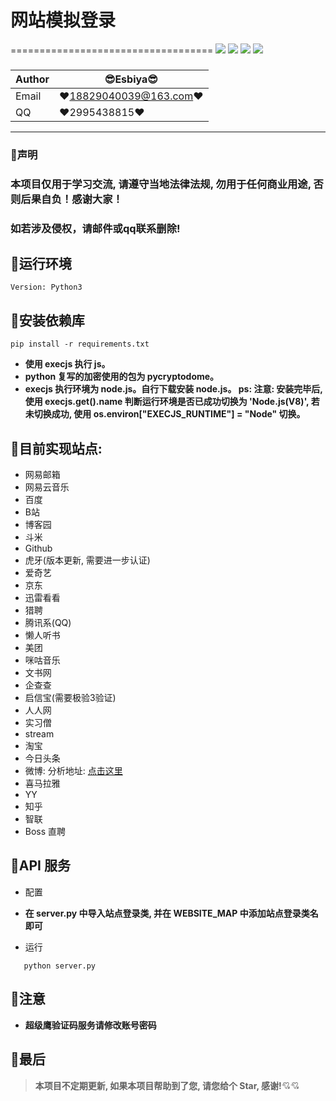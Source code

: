 # 网站模拟登录
===================================
![](https://img.shields.io/badge/Python-3.7.2-green.svg) ![](https://img.shields.io/badge/requests-2.20.0-green.svg) ![](https://img.shields.io/badge/PyExecJS-1.5.1-green.svg) ![](https://img.shields.io/badge/pycryptodemo-3.9.0-green.svg)     
### 
|Author|:sunglasses:Esbiya:sunglasses:|
|---|---
|Email|:hearts:18829040039@163.com:hearts:|
|QQ|:hearts:2995438815:hearts:

****
### :dolphin:声明
### 本项目仅用于学习交流, 请遵守当地法律法规, 勿用于任何商业用途, 否则后果自负！感谢大家！
### 如若涉及侵权，请邮件或qq联系删除! 

## :dolphin:运行环境
```
Version: Python3
```

## :dolphin:安装依赖库
```
pip install -r requirements.txt
```
- **使用 execjs 执行 js。**
- **python 复写的加密使用的包为 pycryptodome。**
- **execjs 执行环境为 node.js。自行下载安装 node.js。
  ps: 注意: 安装完毕后, 使用 execjs.get().name 判断运行环境是否已成功切换为 'Node.js(V8)', 若未切换成功, 使用 os.environ["EXECJS_RUNTIME"] = "Node" 切换。**
  
## :dolphin:目前实现站点:

   * 网易邮箱
   * 网易云音乐
   * 百度
   * B站
   * 博客园
   * 斗米
   * Github
   * 虎牙(版本更新, 需要进一步认证)
   * 爱奇艺
   * 京东
   * 迅雷看看
   * 猎聘
   * 腾讯系(QQ)
   * 懒人听书
   * 美团
   * 咪咕音乐
   * 文书网
   * 企查查
   * 启信宝(需要极验3验证)
   * 人人网
   * 实习僧
   * stream
   * 淘宝
   * 今日头条
   * 微博: 分析地址: [点击这里](https://github.com/Esbiya/login_model/tree/master/weibo)
   * 喜马拉雅
   * YY 
   * 知乎
   * 智联
   * Boss 直聘

## :dolphin:API 服务

* 配置
- **在 server.py 中导入站点登录类, 并在 WEBSITE_MAP 中添加站点登录类名即可**

* 运行
 ```
    python server.py
 ```
 
## :dolphin:注意
- **超级鹰验证码服务请修改账号密码**
 
## :dolphin:**最后**
> **本项目不定期更新, 如果本项目帮助到了您, 请您给个 Star, 感谢!**:cupid::cupid:
